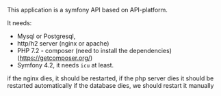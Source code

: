 This application is a symfony API based on API-platform.

It needs: 

- Mysql or Postgresql,
- http/h2 server (nginx or apache)  
- PHP 7.2 - composer (need to install the dependencies) (https://getcomposer.org/)
- Symfony 4.2, it needs `icu` at least.

if the nginx dies, it should be restarted, if the php server dies it should be restarted automatically
if the database dies, we should restart it manually
